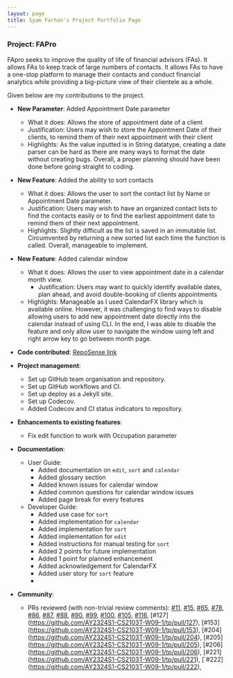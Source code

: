 ```yaml
---
layout: page
title: Syam Farhan's Project Portfolio Page
---
```


### Project: FAPro

FApro seeks to improve the quality of life of financial advisors (FAs). It allows FAs to keep track of large numbers of contacts. It allows FAs to have a one-stop platform to manage their contacts and conduct financial analytics while providing a big-picture view of their clientele as a whole.

Given below are my contributions to the project.

* **New Parameter**: Added Appointment Date parameter
  * What it does: Allows the store of appointment date of a client
  * Justification: Users may wish to store the Appointment Date of their clients, to remind them of their next appointment with their client 
  * Highlights: As the value inputted is in String datatype, creating a date parser can be hard as there are many ways to format the date without creating bugs. Overall, a proper planning should have been done before going straight to coding. 

* **New Feature**: Added the ability to sort contacts
  * What it does: Allows the user to sort the contact list by Name or Appointment Date parameter.
  * Justification: Users may wish to have an organized contact lists to find the contacts easily or to find the earliest appointment date to remind them of their next appointment.
  * Highlights: Slightly difficult as the list is saved in an immutable list. Circumvented by returning a new sorted list each time the function is called. Overall,  manageable to implement.

* **New Feature**: Added calendar window 
  * What it does: Allows the user to view appointment date in a calendar month view.
    * Justification: Users may want to quickly identify available dates, plan ahead, and avoid double-booking of clients appointments
  * Highlights: Manageable as I used CalendarFX library which is available online. However, it was challenging to find ways to disable allowing users to add new appointment date directly into the calendar instead of using CLI. In the end, I was able to disable the feature and only allow user to navigate the window using left and right arrow key to go between month page. 
  
* **Code contributed**: [RepoSense link](https://nus-cs2103-ay2324s1.github.io/tp-dashboard/?search=syamfarh&sort=groupTitle&sortWithin=title&timeframe=commit&mergegroup=&groupSelect=groupByRepos&breakdown=true&checkedFileTypes=docs~functional-code~test-code&since=2023-09-22)

* **Project management**:
  * Set up GitHub team organisation and repository.
  * Set up GitHub workflows and CI.
  * Set up deploy as a Jekyll site.
  * Set up Codecov.
  * Added Codecov and CI status indicators to repository.

* **Enhancements to existing features**:
  * Fix edit function to work with Occupation parameter
  
* **Documentation**:
    * User Guide:
        * Added documentation on `edit`, `sort` and `calendar`
        * Added glossary section
        * Added known issues for calendar window
        * Added common questions for calendar window issues
        * Added page break for every features 
    * Developer Guide:
        * Added use case for `sort`
        * Added implementation for `calendar`
        * Added implementation for `sort`
        * Added implementation for `edit`
        * Added instructions for manual testing for `sort`
        * Added 2 points for future implementation
        * Added 1 point for planned enhancement
        * Added acknowledgement for CalendarFX
        * Added user story for `sort` feature
        * 

* **Community**:
    * PRs reviewed (with non-trivial review comments): [\#11](https://github.com/AY2324S1-CS2103T-W09-1/tp/pull/11), [\#15](https://github.com/AY2324S1-CS2103T-W09-1/tp/pull/15), [\#65](https://github.com/AY2324S1-CS2103T-W09-1/tp/pull/65), [\#78](https://github.com/AY2324S1-CS2103T-W09-1/tp/pull/78), [\#86](https://github.com/AY2324S1-CS2103T-W09-1/tp/pull/86), [\#87](https://github.com/AY2324S1-CS2103T-W09-1/tp/pull/87), [\#88](https://github.com/AY2324S1-CS2103T-W09-1/tp/pull/88), [\#90](https://github.com/AY2324S1-CS2103T-W09-1/tp/pull/90), [\#99](https://github.com/AY2324S1-CS2103T-W09-1/tp/pull/99), [\#100](https://github.com/AY2324S1-CS2103T-W09-1/tp/pull/100), [\#105](https://github.com/AY2324S1-CS2103T-W09-1/tp/pull/105), [\#116](https://github.com/AY2324S1-CS2103T-W09-1/tp/pull/116), [\#127] (https://github.com/AY2324S1-CS2103T-W09-1/tp/pull/127), [\#153] (https://github.com/AY2324S1-CS2103T-W09-1/tp/pull/153), [\#204] (https://github.com/AY2324S1-CS2103T-W09-1/tp/pull/204), [\#205] (https://github.com/AY2324S1-CS2103T-W09-1/tp/pull/205), [\#206] (https://github.com/AY2324S1-CS2103T-W09-1/tp/pull/206), [\#221] (https://github.com/AY2324S1-CS2103T-W09-1/tp/pull/221), [`#222] (https://github.com/AY2324S1-CS2103T-W09-1/tp/pull/222),  

